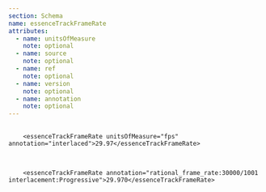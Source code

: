```yaml
---
section: Schema
name: essenceTrackFrameRate
attributes:
  - name: unitsOfMeasure
    note: optional
  - name: source
    note: optional
  - name: ref
    note: optional
  - name: version
    note: optional
  - name: annotation
    note: optional
---
```

<pre>
  <code>
    &lt;essenceTrackFrameRate unitsOfMeasure=&quot;fps&quot; annotation=&quot;interlaced&quot;&gt;29.97&lt;/essenceTrackFrameRate&gt;
  </code>
</pre>

<pre>
  <code>
  	&lt;essenceTrackFrameRate annotation=&quot;rational_frame_rate:30000/1001 interlacement:Progressive&quot;&gt;29.970&lt;/essenceTrackFrameRate&gt;
  </code>
</pre>
